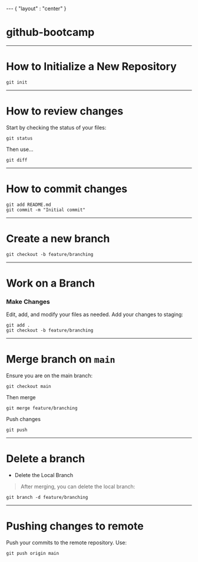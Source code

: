 --- { "layout" : "center" }
# github-bootcamp

---
# How to Initialize a New Repository
```console
git init
```
---
# How to review changes
Start by checking the status of your files:
```console
git status
```
Then use...
```console
git diff
```
---
# How to commit changes

```console
git add README.md
git commit -m "Initial commit"
```
---
# Create a new branch

```console
git checkout -b feature/branching
```
---
# Work on a Branch

### Make Changes
Edit, add, and modify your files as needed.
Add your changes to staging:
```console
git add .
git checkout -b feature/branching
```

---
# Merge branch on ```main```

Ensure you are on the main branch:
```console
git checkout main

```
Then merge
```console
git merge feature/branching
```
Push changes 
```console
git push
```
--- 
# Delete a branch

- Delete the Local Branch
> After merging, you can delete the local branch:
```console
git branch -d feature/branching
```

---
# Pushing changes to remote

Push your commits to the remote repository. Use:
```console
git push origin main
```


